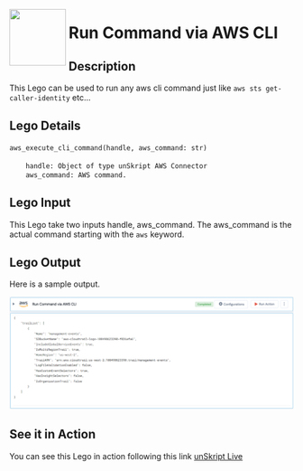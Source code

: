 [<img align="left" src="https://unskript.com/assets/favicon.png" width="100" height="100" style="padding-right: 5px">](https://unskript.com/assets/favicon.png) 
<h1>Run Command via AWS CLI </h1>

## Description
This Lego can be used to run any aws cli command just like `aws sts get-caller-identity` etc...

## Lego Details

    aws_execute_cli_command(handle, aws_command: str)

        handle: Object of type unSkript AWS Connector
        aws_command: AWS command.

## Lego Input
This Lego take two inputs handle, aws_command. The aws_command is the actual command
starting with the `aws` keyword.

## Lego Output
Here is a sample output.

<img src="./1.png">


## See it in Action

You can see this Lego in action following this link [unSkript Live](https://us.app.unskript.io)

